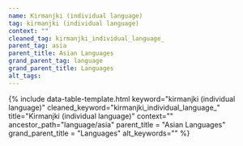 ```yaml
---
name: Kirmanjki (individual language)
tag: kirmanjki (individual language)
context: ""
cleaned_tag: kirmanjki_individual_language_
parent_tag: asia
parent_title: Asian Languages
grand_parent_tag: language
grand_parent_title: Languages
alt_tags: 
---
```


{% include data-table-template.html 
  keyword="kirmanjki (individual language)" 
  cleaned_keyword="kirmanjki_individual_language_" 
  title="Kirmanjki (individual language)"
  context=""
  ancestor_path="language/asia" 
  parent_title = "Asian Languages"
  grand_parent_title = "Languages"
  alt_keywords=""
%}

